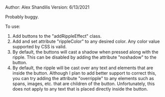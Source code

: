 Author: Alex Shandilis
Version: 6/13/2021

Probably buggy.

To use:
1. Add buttons to the "addRippleEffect" class.
2. Add and set attribute "rippleColor" to any desired color. Any color value supported by CSS is valid.
3. By default, the buttons will cast a shadow when pressed along with the ripple. This can be disabled by adding the attribute "noshadow" to the button.
4. By default, the ripple will be cast over any text and elements that are inside the button. Although I plan to add better support to correct this, you can try adding the attribute "overripple" to any elements such as spans, images, etc. that are children of the button. Unfortunately, this does not apply to any text that is placed directly inside the button.

